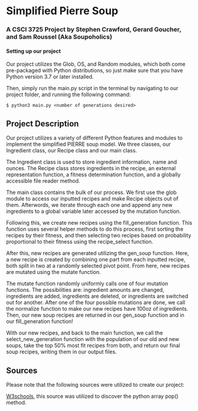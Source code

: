 # Simplified Pierre Soup 

### A CSCI 3725 Project by Stephen Crawford, Gerard Goucher, and Sam Roussel (Aka Soupoholics)

#### Setting up our project

Our project utilizes the Glob, OS, and Random modules, which both come pre-packaged with Python distributions, 
so just make sure that you have Python version 3.7 or later installed.

Then, simply run the main.py script in the terminal by navigating to our project folder,
and running the following command:

    $ python3 main.py <number of generations desired>
    
 ## Project Description
 
 Our project utilizes a variety of different Python features and modules to 
 implement the simplified PIERRE soup model. We three classes, our Ingredient class, our Recipe class and our main
 class. 
 
 The Ingredient class is used to store ingredient information, name and ounces. The Recipe class stores ingredients in 
 the recipe, an external representation function, a fitness determination function, and a globally accessible file
 reader method.
 
 The main class contains the bulk of our process. We first use the glob module to access our inputted recipes and make 
 Recipe objects out of them. Afterwords, we iterate through each one and append any new ingredients to a global variable 
 later accessed by the mutation function. 
 
 Following this, we create new recipes using the fill_generation function. This function uses several helper methods to 
 do this process, first sorting the recipes by their fitness, and then selecting two recipes based on probability
 proportional to their fitness using the recipe_select function.
 
 After this, new recipes are generated utilizing the gen_soup function. Here, a new recipe is created by combining one 
 part from each inputted recipe, both split in two at a randomly selected pivot point. From here, new recipes are mutated
 using the mutate function.
 
 The mutate function randomly uniformly calls one of four mutation functions. The possibilities are: ingredient amounts 
 are changed, ingredients are added, ingredients are deleted, or ingredients are switched out for another. 
 After one of the four possible mutations are done, we call the normalize function to make our new recipes have 100oz of
 ingredients. Then, our new soup recipes are returned in our gen_soup function and in our fill_generation function!
 
 With our new recipes, and back to the main function, we call the select_new_generation function with the population of 
 our old and new soups, take the top 50% most fit recipes from both, and return our final soup recipes, writing them in
 our output files.  
    
 ## Sources
 
 Please note that the following sources were utilized to create our project:
 
 [W3schools](https://www.w3schools.com/python/ref_dictionary_pop.asp#:~:text=The%20pop()%20method%20removes,()%20method%2C%20see%20example%20below.),
 this source was utilized to discover the python array pop() method.
 
 
